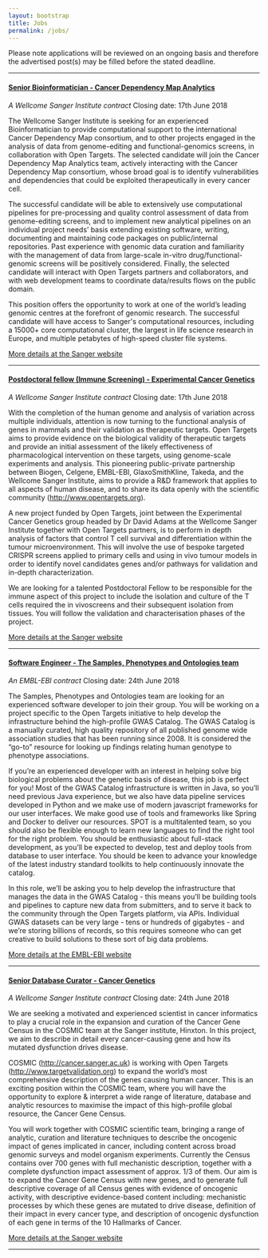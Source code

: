 ```yaml
---
layout: bootstrap
title: Jobs
permalink: /jobs/
---
```


Please note applications will be reviewed on an ongoing basis and therefore the advertised post(s) may be filled before the stated deadline. 


***
#### [Senior Bioinformatician - Cancer Dependency Map Analytics](https://jobs.sanger.ac.uk/wd/plsql/wd_portal.show_job?p_web_site_id=1764&p_web_page_id=349708)
*A Wellcome Sanger Institute contract*
Closing date: 17th June 2018

The Wellcome Sanger Institute is seeking for an experienced Bioinformatician to provide computational support to the international Cancer Dependency Map consortium, and to other projects engaged in the analysis of data from genome-editing and functional-genomics screens, in collaboration with Open Targets. The selected candidate will join the Cancer Dependency Map Analytics team, actively interacting with the Cancer Dependency Map consortium, whose broad goal is to identify vulnerabilities and dependencies that could be exploited therapeutically in every cancer cell.

The successful candidate will be able to extensively use computational pipelines for pre-processing and quality control assessment of data from genome-editing screens, and to implement new analytical pipelines on an individual project needs’ basis extending existing software, writing, documenting and maintaining code packages on public/internal repositories. Past experience with genomic data curation and familiarity with the management of data from large-scale in-vitro drug/functional-genomic screens will be positively considered. Finally, the selected candidate will interact with Open Targets partners and collaborators, and with web development teams to coordinate data/results flows on the public domain.

This position offers the opportunity to work at one of the world’s leading genomic centres at the forefront of genomic research. The successful candidate will have access to Sanger's computational resources, including a 15000+ core computational cluster, the largest in life science research in Europe, and multiple petabytes of high-speed cluster file systems.

[More details at the Sanger website](https://jobs.sanger.ac.uk/wd/plsql/wd_portal.show_job?p_web_site_id=1764&p_web_page_id=349708)


***
#### [Postdoctoral fellow (Immune Screening) - Experimental Cancer Genetics](https://jobs.sanger.ac.uk/wd/plsql/wd_portal.show_job?p_web_site_id=1764&p_web_page_id=349679)
*A Wellcome Sanger Institute contract*
Closing date: 17th June 2018

With the completion of the human genome and analysis of variation across multiple individuals, attention is now turning to the functional analysis of genes in mammals and their validation as therapeutic targets. Open Targets aims to provide evidence on the biological validity of therapeutic targets and provide an initial assessment of the likely effectiveness of pharmacological intervention on these targets, using genome-scale experiments and analysis. This pioneering public-private partnership between Biogen, Celgene, EMBL-EBI, GlaxoSmithKline, Takeda, and the Wellcome Sanger Institute, aims to provide a R&D framework that applies to all aspects of human disease, and to share its data openly with the scientific community (http://www.opentargets.org).

A new project funded by Open Targets, joint between the Experimental Cancer Genetics group headed by Dr David Adams at the Wellcome Sanger Institute together with Open Targets partners, is to perform in depth analysis of factors that control T cell survival and differentiation within the tumour microenvironment. This will involve the use of bespoke targeted CRISPR screens applied to primary cells and using in vivo tumour models in order to identify novel candidates genes and/or pathways for validation and in-depth characterization.

We are looking for a talented Postdoctoral Fellow to be responsible for the immune aspect of this project to include the isolation and culture of the T cells required the in vivoscreens and their subsequent isolation from tissues. You will follow the validation and characterisation phases of the project.

[More details at the Sanger website](https://jobs.sanger.ac.uk/wd/plsql/wd_portal.show_job?p_web_site_id=1764&p_web_page_id=349679)


***
#### [Software Engineer - The Samples, Phenotypes and Ontologies team](https://www.embl.de/jobs/searchjobs/index.php?ref=EBI_01229)
*An EMBL-EBI contract*
Closing date: 24th June 2018

The Samples, Phenotypes and Ontologies team are looking for an experienced software developer to join their group. You will be working on a project specific to the Open Targets initiative to help develop the infrastructure behind the high-profile GWAS Catalog. The GWAS Catalog is a manually curated, high quality repository of all published genome wide association studies that has been running since 2008. It is considered the “go-to” resource for looking up findings relating human genotype to phenotype associations.

If you’re an experienced developer with an interest in helping solve big biological problems about the genetic basis of disease, this job is perfect for you! Most of the GWAS Catalog infrastructure is written in Java, so you’ll need previous Java experience, but we also have data pipeline services developed in Python and we make use of modern javascript frameworks for our user interfaces. We make good use of tools and frameworks like Spring and Docker to deliver our resources. SPOT is a multitalented team, so you should also be flexible enough to learn new languages to find the right tool for the right problem. You should be enthusiastic about full-stack development, as you’ll be expected to develop, test and deploy tools from database to user interface. You should be keen to advance your knowledge of the latest industry standard toolkits to help continuously innovate the catalog.

In this role, we’ll be asking you to help develop the infrastructure that manages the data in the GWAS Catalog - this means you’ll be building tools and pipelines to capture new data from submitters, and to serve it back to the community through the Open Targets platform, via APIs. Individual GWAS datasets can be very large - tens or hundreds of gigabytes - and we’re storing billions of records, so this requires someone who can get creative to build solutions to these sort of big data problems.

[More details at the EMBL-EBI website](https://www.embl.de/jobs/searchjobs/index.php?ref=EBI_01229)


***
#### [Senior Database Curator - Cancer Genetics](https://jobs.sanger.ac.uk/wd/plsql/wd_portal.show_job?p_web_site_id=1764&p_web_page_id=352145)
*A Wellcome Sanger Institute contract*
Closing date: 24th June 2018

We are seeking a motivated and experienced scientist in cancer informatics to play a crucial role in the expansion and curation of the Cancer Gene Census in the COSMIC team at the Sanger institute, Hinxton. In this project, we aim to describe in detail every cancer-causing gene and how its mutated dysfunction drives disease.

COSMIC (http://cancer.sanger.ac.uk) is working with Open Targets (http://www.targetvalidation.org) to expand the world’s most comprehensive description of the genes causing human cancer. This is an exciting position within the COSMIC team, where you will have the opportunity to explore & interpret a wide range of literature, database and analytic resources to maximise the impact of this high-profile global resource, the Cancer Gene Census.

You will work together with COSMIC scientific team, bringing a range of analytic, curation and literature techniques to describe the oncogenic impact of genes implicated in cancer, including content across broad genomic surveys and model organism experiments. Currently the Census contains over 700 genes with full mechanistic description, together with a complete dysfunction impact assessment of approx. 1/3 of them. Our aim is to expand the Cancer Gene Census with new genes, and to generate full descriptive coverage of all Census genes with evidence of oncogenic activity, with descriptive evidence-based content including: mechanistic processes by which these genes are mutated to drive disease, definition of their impact in every cancer type, and description of oncogenic dysfunction of each gene in terms of the 10 Hallmarks of Cancer.

[More details at the Sanger website](https://jobs.sanger.ac.uk/wd/plsql/wd_portal.show_job?p_web_site_id=1764&p_web_page_id=352145)


***

